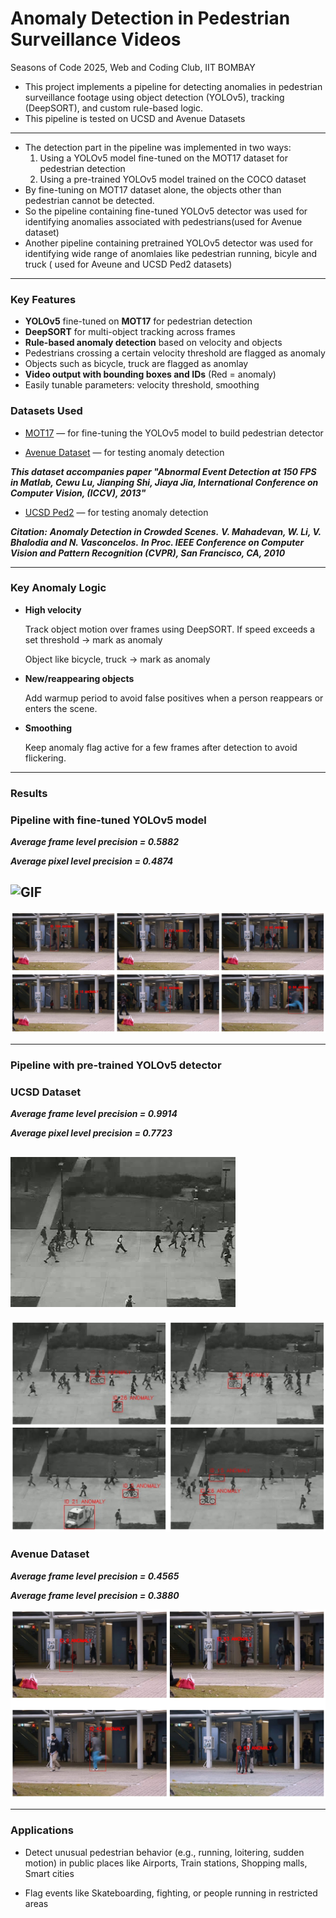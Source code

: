 # Anomaly Detection in Pedestrian Surveillance Videos
Seasons of Code 2025, Web and Coding Club, IIT BOMBAY


* This project implements a pipeline for detecting anomalies in pedestrian surveillance footage using object detection (YOLOv5), tracking (DeepSORT), and custom rule-based logic.
* This pipeline is tested on UCSD and Avenue Datasets
---
* The detection part in the pipeline was implemented in two ways:
  1. Using a YOLOv5 model fine-tuned on the MOT17 dataset for pedestrian detection
  2. Using a pre-trained YOLOv5 model trained on the COCO dataset
* By fine-tuning on MOT17 dataset alone, the objects other than pedestrian cannot be detected.
* So the pipeline containing fine-tuned YOLOv5 detector was used for identifying anomalies associated with pedestrians(used for Avenue dataset)
* Another pipeline containing pretrained YOLOv5 detector was used for identifying wide range of anomlaies like pedestrian running, bicyle and truck ( used for Aveune and UCSD Ped2  datasets)
---

### Key Features

* **YOLOv5** fine-tuned on **MOT17** for pedestrian detection 
* **DeepSORT** for multi-object tracking across frames
* **Rule-based anomaly detection** based on velocity and objects
* Pedestrians crossing a certain velocity threshold are flagged as anomaly
* Objects such as bicycle, truck are flagged as anomlay
* **Video output with bounding boxes and IDs** (Red = anomaly)
* Easily tunable parameters: velocity threshold, smoothing


### Datasets Used

* [MOT17](https://motchallenge.net/data/MOT17/) — for fine-tuning the YOLOv5 model to build pedestrian detector
  
* [Avenue Dataset](http://www.cse.cuhk.edu.hk/leojia/projects/detectabnormal/dataset.html) — for testing anomaly detection
  
***This dataset accompanies paper "Abnormal Event Detection at 150 FPS in Matlab, Cewu Lu, Jianping Shi, Jiaya Jia, International Conference on Computer Vision, (ICCV), 2013"***

* [UCSD Ped2](http://www.svcl.ucsd.edu/projects/anomaly/dataset.htm) — for testing anomaly detection
  
***Citation:***
***Anomaly Detection in Crowded Scenes.***
***V. Mahadevan, W. Li, V. Bhalodia and N. Vasconcelos.***
***In Proc. IEEE Conference on Computer Vision and Pattern Recognition (CVPR), San Francisco, CA, 2010***

---

### Key Anomaly Logic

* **High velocity**
  
  Track object motion over frames using DeepSORT. If speed exceeds a set threshold → mark as anomaly
  
  Object like bicycle, truck → mark as anomaly 

* **New/reappearing objects**
  
  Add warmup period to avoid false positives when a person reappears or enters the scene.

* **Smoothing**
  
  Keep anomaly flag active for a few frames after detection to avoid flickering.

---

### Results

### Pipeline with fine-tuned YOLOv5 model

 ***Average frame level precision = 0.5882***
 
 ***Average pixel level precision = 0.4874***

![GIF](Fine-tuned_YOLOv5_Detector_based_pipeline/Output_videos/output_01_20_5_230.gif)
--- 
![Results](result_finetuned_yolov5_Avenue.png)

---

### Pipeline with pre-trained YOLOv5 detector

  ### UCSD Dataset
  
  ***Average frame level precision = 0.9914***
  
  ***Average pixel level precision = 0.7723***
  
![Video](Pre-trained_YOLOv5_detector_based_pipeline/Output_videos_UCSD_Dataset/output_003_10_5_230.gif)
---
![Results](result_pretrained_yolov5_ucsd.png)

 ### Avenue Dataset
 
***Average frame level precision = 0.4565***

***Average frame level precision = 0.3880***

![Results](result_pretrained_yolov5_Avenue.png)

---

### Applications

   
* Detect unusual pedestrian behavior (e.g., running, loitering, sudden motion) in public places like Airports, Train stations, Shopping malls, Smart cities

* Flag events like Skateboarding, fighting, or people running in restricted areas









